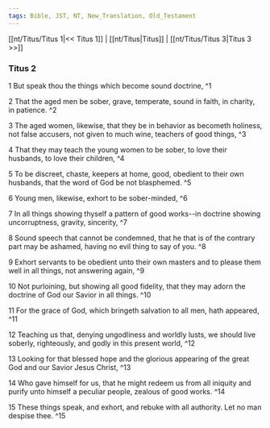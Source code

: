 ```yaml
---
tags: Bible, JST, NT, New_Translation, Old_Testament
---
```


[[nt/Titus/Titus 1|<< Titus 1]] | [[nt/Titus|Titus]] | [[nt/Titus/Titus 3|Titus 3 >>]]

### Titus 2

1 But speak thou the things which become sound doctrine,  ^1

2 That the aged men be sober, grave, temperate, sound in faith, in charity, in patience.  ^2

3 The aged women, likewise, that they be in behavior as becometh holiness, not false accusers, not given to much wine, teachers of good things,  ^3

4 That they may teach the young women to be sober, to love their husbands, to love their children,  ^4

5 To be discreet, chaste, keepers at home, good, obedient to their own husbands, that the word of God be not blasphemed.  ^5

6 Young men, likewise, exhort to be sober-minded,  ^6

7 In all things showing thyself a pattern of good works\--in doctrine showing uncorruptness, gravity, sincerity,  ^7

8 Sound speech that cannot be condemned, that he that is of the contrary part may be ashamed, having no evil thing to say of you.  ^8

9 Exhort servants to be obedient unto their own masters and to please them well in all things, not answering again,  ^9

10 Not purloining, but showing all good fidelity, that they may adorn the doctrine of God our Savior in all things.  ^10

11 For the grace of God, which bringeth salvation to all men, hath appeared,  ^11

12 Teaching us that, denying ungodliness and worldly lusts, we should live soberly, righteously, and godly in this present world,  ^12

13 Looking for that blessed hope and the glorious appearing of the great God and our Savior Jesus Christ,  ^13

14 Who gave himself for us, that he might redeem us from all iniquity and purify unto himself a peculiar people, zealous of good works.  ^14

15 These things speak, and exhort, and rebuke with all authority. Let no man despise thee.  ^15

 
